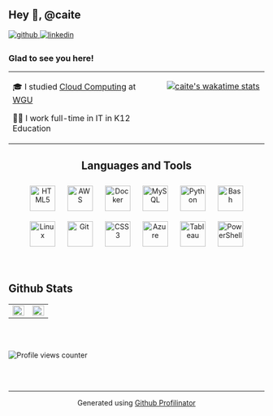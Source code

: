 
<!--
**caite/caite** is a ✨ _special_ ✨ repository because its `README.md` (this file) appears on your GitHub profile.



- 🌱 I’m currently learning Azure
- 🔭 I’m currently working on ...
- 🌱 I’m currently learning Automation and Scaling Tools using Chef, Vagrant, and Virtual Box
- 🔭 I’m currently working on Coursera's [IT Automation with Python](https://www.coursera.org/professional-certificates/google-it-automation) certificate
- 
- 👯 I’m looking to collaborate on ...
- 🤔 I’m looking for help with ...
- 💬 Ask me about ...
- 📫 How to reach me: ...
- 😄 Pronouns: ...
- ⚡ Fun fact: ...

🎓 I recently earned my Bachelor's in Cloud Computing at Western Governors University 👩‍🎓
👩‍💻 I  working full-time in K12 IT 

### My Stats



| Wakatime | GitHub |
| :----: | :-: |
| [![caite's wakatime stats](https://github-readme-stats.vercel.app/api/wakatime?username=caite&layout=compact)](https://github.com/anuraghazra/github-readme-stats) | [![Top Langs](https://github-readme-stats.vercel.app/api/top-langs/?username=caite)](https://github.com/anuraghazra/github-readme-stats)  [![GitHub stats](https://github-readme-stats.vercel.app/api?username=Caite&show_icons=true&count_private=true&hide=stars,prs&layout=compact)](https://github.com/anuraghazra/github-readme-stats) |

-->

## Hey 👋, @caite

<a href="https://github.com/caite" target="_blank">
<img src=https://img.shields.io/badge/github-%2324292e.svg?&style=for-the-badge&logo=github&logoColor=white alt=github style="margin-bottom: 5px;" />
</a>
<a href="https://linkedin.com/in/sarahevwalter" target="_blank">
<img src=https://img.shields.io/badge/linkedin-%231E77B5.svg?&style=for-the-badge&logo=linkedin&logoColor=white alt=linkedin style="margin-bottom: 5px;" />
</a>  




### Glad to see you here!    
  
<table><tr><td valign="top" width="60%">

🎓 I studied [Cloud Computing](https://www.wgu.edu/online-it-degrees/cloud-computing-bachelors-program.html) at [WGU](https://www.wgu.edu)

👩‍💻 I work full-time in IT in K12 Education

<!--GITHUB_REPOS:{"rows": 4, "raw": true}-->


</td><td valign="top" width="40%">

<div align="center">

[![caite's wakatime stats](https://github-readme-stats.vercel.app/api/wakatime?username=caite&layout=compact)](https://github.com/anuraghazra/github-readme-stats)

</div>  
</td></tr></table>



  <h2 align="center">Languages and Tools  </h2>

<div align="center">  
  <p align="center">
<img style="margin: 10px" src="https://profilinator.rishav.dev/skills-assets/html5-original-wordmark.svg" alt="HTML5" height="50" />  
<img style="margin: 10px" src="https://profilinator.rishav.dev/skills-assets/amazonwebservices-original-wordmark.svg" alt="AWS" height="50" />  
<img style="margin: 10px" src="https://profilinator.rishav.dev/skills-assets/docker-original-wordmark.svg" alt="Docker" height="50" />  
<img style="margin: 10px" src="https://profilinator.rishav.dev/skills-assets/mysql-original-wordmark.svg" alt="MySQL" height="50" />  
<img style="margin: 10px" src="https://profilinator.rishav.dev/skills-assets/python-original.svg" alt="Python" height="50" />  
<img style="margin: 10px" src="https://profilinator.rishav.dev/skills-assets/gnu_bash-icon.svg" alt="Bash" height="50" />  
<img style="margin: 10px" src="https://profilinator.rishav.dev/skills-assets/linux-original.svg" alt="Linux" height="50" />  
<img style="margin: 10px" src="https://profilinator.rishav.dev/skills-assets/git-scm-icon.svg" alt="Git" height="50" />  
<img style="margin: 10px" src="https://profilinator.rishav.dev/skills-assets/css3-original-wordmark.svg" alt="CSS3" height="50" />  
<img style="margin: 10px" src="https://profilinator.rishav.dev/skills-assets/microsoft_azure-icon.svg" alt="Azure" height="50" />  
<img style="margin: 10px" src="https://profilinator.rishav.dev/skills-assets/tableau.svg" alt="Tableau" height="50" />  
<img style="margin: 10px" src="https://profilinator.rishav.dev/skills-assets/powershell.png" alt="PowerShell" height="50" />  </p>
</div>  

<br/>  


## Github Stats  
<table><tr><td valign="top" width="50%">

<img src="https://github-readme-stats.vercel.app/api?username=caite&show_icons=true&count_private=true&hide_border=true&hide_title=true&hide_rank=true" align="left" style="width: 100%" />

</td><td valign="top" width="50%">

<img src="https://github-readme-stats.vercel.app/api/top-langs/?username=caite&hide_border=true&layout=compact&langs_count=10" align="left" style="width: 100%" />

</td></tr></table>  

<br/>  

  

<br/>  

![Profile views counter](https://komarev.com/ghpvc/?username=caite&&style=flat-square)  
  

<br/>  


<br />

----
<div align="center">Generated using <a href="https://profilinator.rishav.dev/" target="_blank">Github Profilinator</a></div>
